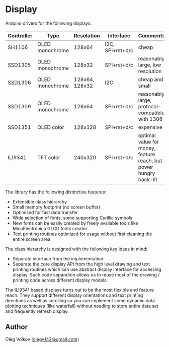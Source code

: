 # Display
Arduino drivers for the following displays:

| Controller | Type  | Resolution | Interface | Comments |
|--|--|--|--|--|
| SH1106 | OLED monochrome | 128x64 | I2C, SPI+rst+d/c | cheap |
| SSD1305 | OLED monochrome | 128x32 | SPI+rst+d/c | reasonably large, low resolution |
| SSD1306 | OLED monochrome | 128x64, 128x32 | I2C | cheap and small |
| SSD1309 | OLED monochrome | 128x64 | SPI+rst+d/c | reasonably large, protocol-compatible with 1306 |
| SSD1351 | OLED color | 128x128 | SPI+rst+d/c | expensive |
| ILI9341 | TFT color | 240x320 | SPI+rst+d/c | optimal value for money, feature reach, but power hungry back-lit |

The library has the following distinctive features:
- Extensible class hierarchy
- Small memory footprint (no screen buffer)
- Optimized for fast data transfer
- Wide selection of fonts, some supporting Cyrillic symbols
- New fonts can be easily created by freely available tools like MicoElectronica GLCD fonts creator
- Text printing routines optimized for usage without first cleaning the entire screen area

The class hierarchy is designed with the following key ideas in mind:
- Separate interface from the implementation.
- Separate the core display API from the high level drawing and text printing routines which can use abstract display interface for accessing display. Such code separation allows us to reuse most of the drawing / printing code across different display models.

The ILI9341 based displays turns out to be the most flexible and feature reach. They support different display orientations and text printing directions as well as scrolling so you can implement some dynamic data plotting techniques (like waterfall) without needing to store entire data set and frequently refresh display.

## Author

Oleg Volkov (olegv142@gmail.com)

